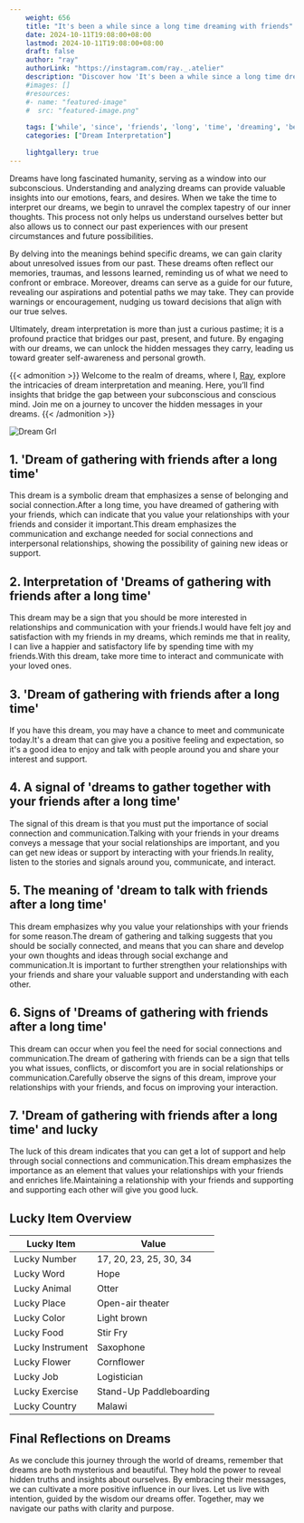 ```yaml
---
    weight: 656
    title: "It's been a while since a long time dreaming with friends"  # Assuming 'title' column exists
    date: 2024-10-11T19:08:00+08:00
    lastmod: 2024-10-11T19:08:00+08:00
    draft: false
    author: "ray"
    authorLink: "https://instagram.com/ray._.atelier"
    description: "Discover how 'It's been a while since a long time dreaming with friends' can interpret your future and uncover its significant meanings in your life."
    #images: []
    #resources:
    #- name: "featured-image"
    #  src: "featured-image.png"
    
    tags: ['while', 'since', 'friends', 'long', 'time', 'dreaming', 'been', "It's"]
    categories: ["Dream Interpretation"]
    
    lightgallery: true
---
```

    
Dreams have long fascinated humanity, serving as a window into our subconscious. Understanding and analyzing dreams can provide valuable insights into our emotions, fears, and desires. When we take the time to interpret our dreams, we begin to unravel the complex tapestry of our inner thoughts. This process not only helps us understand ourselves better but also allows us to connect our past experiences with our present circumstances and future possibilities.

By delving into the meanings behind specific dreams, we can gain clarity about unresolved issues from our past. These dreams often reflect our memories, traumas, and lessons learned, reminding us of what we need to confront or embrace. Moreover, dreams can serve as a guide for our future, revealing our aspirations and potential paths we may take. They can provide warnings or encouragement, nudging us toward decisions that align with our true selves.

Ultimately, dream interpretation is more than just a curious pastime; it is a profound practice that bridges our past, present, and future. By engaging with our dreams, we can unlock the hidden messages they carry, leading us toward greater self-awareness and personal growth.

{{< admonition >}}
Welcome to the realm of dreams, where I, [Ray](https://instagram.com/ray._.atelier), explore the intricacies of dream interpretation and meaning. Here, you’ll find insights that bridge the gap between your subconscious and conscious mind. Join me on a journey to uncover the hidden messages in your dreams.
{{< /admonition >}}

![Dream Grl](https://cdn.pixabay.com/photo/2017/11/02/03/35/gothic-2910057_1280.jpg "Dream Grl")

## 1. 'Dream of gathering with friends after a long time'
This dream is a symbolic dream that emphasizes a sense of belonging and social connection.After a long time, you have dreamed of gathering with your friends, which can indicate that you value your relationships with your friends and consider it important.This dream emphasizes the communication and exchange needed for social connections and interpersonal relationships, showing the possibility of gaining new ideas or support.

## 2. Interpretation of 'Dreams of gathering with friends after a long time'
This dream may be a sign that you should be more interested in relationships and communication with your friends.I would have felt joy and satisfaction with my friends in my dreams, which reminds me that in reality, I can live a happier and satisfactory life by spending time with my friends.With this dream, take more time to interact and communicate with your loved ones.

## 3. 'Dream of gathering with friends after a long time'
If you have this dream, you may have a chance to meet and communicate today.It's a dream that can give you a positive feeling and expectation, so it's a good idea to enjoy and talk with people around you and share your interest and support.

## 4. A signal of 'dreams to gather together with your friends after a long time'
The signal of this dream is that you must put the importance of social connection and communication.Talking with your friends in your dreams conveys a message that your social relationships are important, and you can get new ideas or support by interacting with your friends.In reality, listen to the stories and signals around you, communicate, and interact.

## 5. The meaning of 'dream to talk with friends after a long time'
This dream emphasizes why you value your relationships with your friends for some reason.The dream of gathering and talking suggests that you should be socially connected, and means that you can share and develop your own thoughts and ideas through social exchange and communication.It is important to further strengthen your relationships with your friends and share your valuable support and understanding with each other.

## 6. Signs of 'Dreams of gathering with friends after a long time'
This dream can occur when you feel the need for social connections and communication.The dream of gathering with friends can be a sign that tells you what issues, conflicts, or discomfort you are in social relationships or communication.Carefully observe the signs of this dream, improve your relationships with your friends, and focus on improving your interaction.

## 7. 'Dream of gathering with friends after a long time' and lucky
The luck of this dream indicates that you can get a lot of support and help through social connections and communication.This dream emphasizes the importance as an element that values your relationships with your friends and enriches life.Maintaining a relationship with your friends and supporting and supporting each other will give you good luck.

## Lucky Item Overview
| Lucky Item          | Value              |
|---------------|--------------------|
| Lucky Number        | 17, 20, 23, 25, 30, 34  |
| Lucky Word          | Hope |
| Lucky Animal        | Otter |
| Lucky Place         | Open-air theater     |
| Lucky Color         | Light brown     |
| Lucky Food          | Stir Fry      |
| Lucky Instrument    | Saxophone |
| Lucky Flower        | Cornflower    |
| Lucky Job           | Logistician       |
| Lucky Exercise      | Stand-Up Paddleboarding  |
| Lucky Country       | Malawi    |


##  Final Reflections on Dreams

As we conclude this journey through the world of dreams, remember that dreams are both mysterious and beautiful. They hold the power to reveal hidden truths and insights about ourselves. By embracing their messages, we can cultivate a more positive influence in our lives. Let us live with intention, guided by the wisdom our dreams offer. Together, may we navigate our paths with clarity and purpose.
